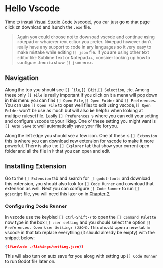 # Hello Vscode

Time to install [Visual Studio Code](https://code.visualstudio.com) (vscode), you can just go to that page click on download and launch the `.exe` file.

> Again you could choose not to download vscode and continue using notepad or whatever text editor you prefer. Notepad however don't really have any support to code in any languages so it very easy to make mistake while editing `[] json` file. If you are using other text editor like Sublime Text or Notepad++, consider looking up how to configure them to show `[] json` error.

## Navigation

Along the top you should see `[] File`,`[] Edit`,`[] Selection`, etc. Among these only `[] File` is really important if you click on it a menu will pop down in this menu you can find `[] Open File`,`[] Open Folder` and `[] Preferences`. You can use `[] Open File` to open well files to edit using vscode,`[] Open Folder` won't be use as much but will also be helpful when looking at multiple ruleset file. Lastly `[] Preferences` is where you can edit your setting and configure vscode to your liking. One of these setting you might want is `[] Auto Save` to well automatically save your file for you.

Along the left edge you should see a few icon. One of these is `[] Extension` this is where you can download new extension for vscode to make it more powerful. There is also the `[] Explorer` tab that show your current open folder and all the file in it that you can open and edit.

## Installing Extension

Go to the `[] Extension` tab and search for `[] godot-tools` and download this extension, you should also look for `[] Code Runner` and download that extension as well. Next you can configure `[] Code Runner` to run `[] gdscript` file, you will need this later on in [Chapter 2](../ch02/ch02-hello-programming.md).

### Configuring Code Runner

In vscode use the keybind `[] Ctrl-Shift-P` to open the `[] Command Palette` now type in the box `[] user setting` and you should select the option `[] Preferences: Open User Settings (JSON)`. This should open a new tab in vscode in that tab replace everything (it should already be empty) with the snippet below:

```json
{{#include ./listings/setting.json}}
```

This will also turn on auto save for you along with setting up `[] Code Runner` to run Godot file later on.
